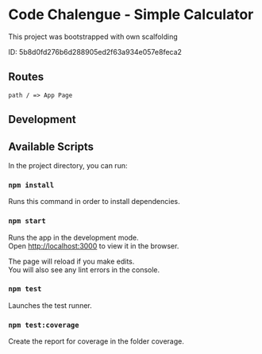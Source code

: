 # Code Chalengue - Simple Calculator

This project was bootstrapped with own scalfolding

ID: 5b8d0fd276b6d288905ed2f63a934e057e8feca2
## Routes

    path / => App Page

## Development 

## Available Scripts

In the project directory, you can run:

### `npm install`
Runs this command in order to install dependencies.

### `npm start`
Runs the app in the development mode.<br />
Open [http://localhost:3000](http://localhost:3000) to view it in the browser.

The page will reload if you make edits.<br />
You will also see any lint errors in the console.

### `npm test`

Launches the test runner. <br />


### `npm test:coverage`

Create the report for coverage in the folder coverage.<br />